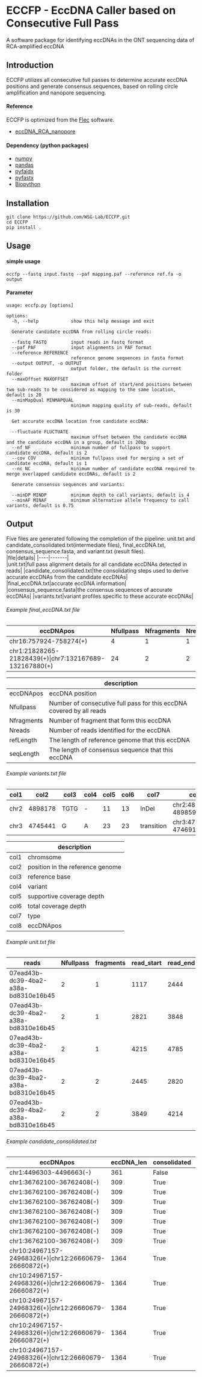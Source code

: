 # ECCFP - EccDNA Caller based on Consecutive Full Pass
A software package for identifying eccDNAs in the ONT sequencing data of RCA-amplified eccDNA
## Introduction
ECCFP utilizes all consecutive full passes to determine accurate eccDNA positions and generate consensus sequences, based on rolling circle amplification and nanopore sequencing.

#### Reference
ECCFP is optimized from the [Flec](https://github.com/icebert/eccDNA_RCA_nanopore.git) software.
- [eccDNA_RCA_nanopore](https://github.com/icebert/eccDNA_RCA_nanopore.git)
#### Dependency (python packages)
- [numpy](https://numpy.org/)
- [pandas](https://pandas.pydata.org/)
- [pyfaidx](https://pypi.org/project/pyfaidx/)
- [pyfastx](https://pypi.org/project/pyfastx/)
- [Biopython](https://biopython.org)
## Installation
```
git clone https://github.com/WSG-Lab/ECCFP.git
cd ECCFP
pip install .
```
## Usage
#### simple usage
```
eccfp --fastq input.fastq --paf mapping.paf --reference ref.fa -o output
```
#### Parameter
```
usage: eccfp.py [options]

options:
  -h, --help            show this help message and exit

  Generate candidate eccDNA from rolling circle reads:

  --fastq FASTQ         input reads in fastq format
  --paf PAF             input alignments in PAF format
  --reference REFERENCE
                        reference genome sequences in fasta format
  --output OUTPUT, -o OUTPUT
                        output folder, the default is the current folder
  --maxOffset MAXOFFSET
                        maximum offset of start/end positions between two sub-reads to be considered as mapping to the same location, default is 20
  --minMapQual MINMAPQUAL
                        minimum mapping quality of sub-reads, default is 30

  Get accurate eccDNA location from candidate eccDNA:

  --fluctuate FLUCTUATE
                        maximum offset between the candidate eccDNA and the candidate eccDNA in a group, default is 20bp
  --nf NF               minimum number of fullpass to support candidate eccDNA, default is 2
  --cov COV             minimum fullpass used for merging a set of candidate eccDNA, default is 1
  --nc NC               minimum number of candidate eccDNA required to merge overlapped candidate eccDNAs, default is 2

  Generate consensus sequences and variants:

  --minDP MINDP         minimum depth to call variants, default is 4
  --minAF MINAF         minimum alternative allele frequency to call variants, default is 0.75

```
## Output
Five files are generated following the completion of the pipeline: unit.txt and candidate_consolidated.txt(intermediate files), final_eccDNA.txt, consensus_sequence.fasta, and variant.txt (result files).   
|file|details|
|----|-------|  
|unit.txt|full pass alignment details for all candidate eccDNAs detected in reads|
|candidate_consolidated.txt|the consolidating steps used to derive accurate eccDNAs from the candidate eccDNAs|
|final_eccDNA.txt|accurate eccDNA information|
|consensus_sequence.fasta|the consensus sequences of accurate eccDNAs|
|variants.txt|variant profiles specific to these accurate eccDNAs|

###### Example final_eccDNA.txt file
|eccDNApos|Nfullpass|Nfragments|Nreads|refLength|seqLength|
|---------|---------|----------|------|---------|---------|
|chr16:757924-758274(+)|4|1|1|351|350|
|chr1:21828265-21828439(+)\|chr7:132167689-132167880(+)|24|2|2|367|367|

||description|
|---------|---------------|
|eccDNApos|eccDNA position|
|Nfullpass|Number of consecutive full pass for this eccDNA covered by all reads|
|Nfragments|Number of fragment that form this eccDNA|
|Nreads|Number of reads identified for the eccDNA|
|refLength|The length of reference genome that this eccDNA |
|seqLength|The length of consensus sequence that this eccDNA |

###### Example variants.txt file
|col1|col2|col3|col4|col5|col6|col7|col8|
|----|-------|-|-|--|--|------------|-----------------------|
|chr2|4898178|TGTG|-|11|13|InDel|chr2:4897293-4898597(-)|
|chr3|4745441|G|A|23|23|transition|chr3:4744817-4746914(+)|

||description|
|-------|-------|
|col1|chromsome|
|col2|position in the reference genome|
|col3|reference base|
|col4|variant|
|col5|supportive coverage depth|
|col6|total coverage depth|
|col7|type|
|col8|eccDNApos|

###### Example unit.txt file
|reads|Nfullpass|fragments|read_start|read_end|chr|start|end|strand|candidate_eccDNA|cigar|
|-|-|-|-|-|-|-|-|-|-|-|
|07ead43b-dc39-4ba2-a38a-bd8310e16b45|2|1|1117|2444|chr1|22649376|22650447|-|chr1:22649376-22650451(-)\|chr21:15109952-15110325(-)|51M1D284M3D465M272I129M2D46M2D38M8D43M|
|07ead43b-dc39-4ba2-a38a-bd8310e16b45|2|1|2821|3848|chr1|22649376|22650442|-|chr1:22649376-22650451(-)\|chr21:15109952-15110325(-)|343M2D422M28D186M2D38M8D34M1I4M|
|07ead43b-dc39-4ba2-a38a-bd8310e16b45|2|1|4215|4785|chr1|22649951|22650451|-|chr1:22649376-22650451(-)\|chr21:15109952-15110325(-)|220M80I186M2D38M8D47M|
|07ead43b-dc39-4ba2-a38a-bd8310e16b45|2|2|2445|2820|chr21|15109952|15110325|-|chr1:22649376-22650451(-)\|chr21:15109952-15110325(-)|4M1D114M1I87M1D4M1I148M2I15M|
|07ead43b-dc39-4ba2-a38a-bd8310e16b45|2|2|3849|4214|chr21|15109962|15110325|-|chr1:22649376-22650451(-)\|chr21:15109952-15110325(-)|109M2I87M1D4M1I163M|

###### Example candidate_consolidated.txt
|eccDNApos|eccDNA_len|consolidated|cand_eccDNA|cand_len|cand_Nfullpass|
|-|-|-|-|-|-|
|chr1:4496303-4496663(-)|361|False|chr1:4496303-4496663(-)|361|5|
|chr1:36762100-36762408(-)|309|True|chr1:36762083-36762406(-)|324|2|
|chr1:36762100-36762408(-)|309|True|chr1:36762083-36762408(-)|326|2|
|chr1:36762100-36762408(-)|309|True|chr1:36762083-36762409(-)|327|2|
|chr1:36762100-36762408(-)|309|True|chr1:36762084-36762408(-)|325|4|
|chr1:36762100-36762408(-)|309|True|chr1:36762084-36762414(-)|331|2|
|chr1:36762100-36762408(-)|309|True|chr1:36762097-36762403(-)|307|2|
|chr1:36762100-36762408(-)|309|True|chr1:36762100-36762408(-)|309|2|
|chr10:24967157-24968326(+)\|chr12:26660679-26660872(+)|1364|True|chr10:24967149-24968326(+)\|chr12:26660679-26660872(+)|1372|2|
|chr10:24967157-24968326(+)\|chr12:26660679-26660872(+)|1364|True|chr10:24967154-24968326(+)\|chr12:26660679-26660872(+)|1367|2|
|chr10:24967157-24968326(+)\|chr12:26660679-26660872(+)|1364|True|chr10:24967157-24968325(+)\|chr12:26660679-26660870(+)|1361|2|
|chr10:24967157-24968326(+)\|chr12:26660679-26660872(+)|1364|True|chr10:24967157-24968326(+)\|chr12:26660679-26660872(+)|1364|2|
|chr10:24967157-24968326(+)\|chr12:26660679-26660872(+)|1364|True|chr10:24967158-24968326(+)\|chr12:26660679-26660872(+)|1363|2|
